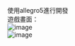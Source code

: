 使用allegro5進行開發  
遊戲畫面：  
![image](https://github.com/LYW0288/VolleyBall/blob/master/01.gif)  
![image](https://github.com/LYW0288/VolleyBall/blob/master/02.gif)  
